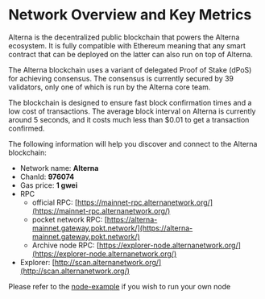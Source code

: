 # Network Overview and Key Metrics

Alterna is the decentralized public blockchain that powers the Alterna ecosystem. It is fully compatible with Ethereum meaning that any smart contract that can be deployed on the latter can also run on top of Alterna.

The Alterna blockchain uses a variant of delegated Proof of Stake \(dPoS\) for achieving consensus. The consensus is currently secured by 39 validators, only one of which is run by the Alterna core team.

The blockchain is designed to ensure fast block confirmation times and a low cost of transactions. The average block interval on Alterna is currently around 5 seconds, and it costs much less than $0.01 to get a transaction confirmed.

The following information will help you discover and connect to the Alterna blockchain:   

* Network name: **Alterna**
* ChanId: **976074**
* Gas price: **1 gwei**
* RPC
  * official RPC: [https://mainnet-rpc.alternanetwork.org/](https://mainnet-rpc.alternanetwork.org/)
  * pocket network RPC: [https://alterna-mainnet.gateway.pokt.network/](https://alterna-mainnet.gateway.pokt.network/)
  * Archive node RPC:  [https://explorer-node.alternanetwork.org/](https://explorer-node.alternanetwork.org/)
* Explorer: [http://scan.alternanetwork.org/](http://scan.alternanetwork.org/)

Please refer to the [node-example](https://github.com/AlternaNetworkk/CoinNetwork/tree/master/node-example) if you wish to run your own node


